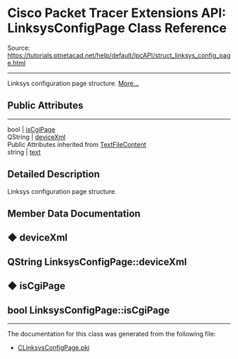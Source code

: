# Cisco Packet Tracer Extensions API: LinksysConfigPage Class Reference

Source: https://tutorials.ptnetacad.net/help/default/IpcAPI/struct_linksys_config_page.html

---

Linksys configuration page structure. [More...](struct_linksys_config_page.html#details)

##  Public Attributes  
  
---  
bool | [isCgiPage](struct_linksys_config_page.html#ab787b824be6e0edd4004c304cba6f5c8)  
QString | [deviceXml](struct_linksys_config_page.html#a4cbc747285574f098e164975099f179e)  
Public Attributes inherited from [TextFileContent](struct_text_file_content.html)  
string | [text](struct_text_file_content.html#a58d61557cca9be271f051076e40f5348)  
  
## Detailed Description

Linksys configuration page structure. 

## Member Data Documentation

## ◆ deviceXml

QString LinksysConfigPage::deviceXml  
---  
  
## ◆ isCgiPage

bool LinksysConfigPage::isCgiPage  
---  
  
* * *

The documentation for this class was generated from the following file:

  * [CLinksysConfigPage.pki](_c_linksys_config_page_8pki.html)


